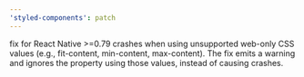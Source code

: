 ```yaml
---
'styled-components': patch
---
```


fix for React Native >=0.79 crashes when using unsupported web-only CSS values (e.g., fit-content, min-content, max-content). The fix emits a warning and ignores the property using those values, instead of causing crashes.
